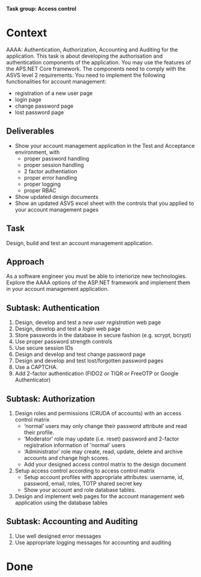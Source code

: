 **Task group: Access control**

# Context

AAAA: Authentication, Authorization, Accounting and Auditing for the application. This task is about developing the authorisation and authentication components of the application. You may use the features of the APS.NET Core framework. The components need to comply with the ASVS level 2 requirements. You need to implement the following functionalities for account management:

-   registration of a new user page
-   login page
-   change password page
-   lost password page

## Deliverables

-   Show your account management application in the Test and Acceptance environment, with
    -   proper password handling
    -   proper session handling
    -   2 factor authentiation
    -   proper error handling
    -   proper logging
    -   proper RBAC
-   Show updated design documents
-   Show an updated ASVS excel sheet with the controls that you applied to your account management pages

## Task

Design, build and test an account management application.

## Approach

As a software engineer you must be able to interiorize new technologies. Explore the AAAA options of the ASP.NET framework and implement them in your account management application.

## Subtask: Authentication

1.  Design, develop and test a _new user registration_ web page
2.  Design, develop and test a _login_ web page
3.  Store passwords in the database in secure fashion (e.g. scrypt, bcrypt)
4.  Use proper password strength controls
5.  Use secure session IDs
6.  Design and develop and test change password page
7.  Design and develop and test lost/forgotten password pages
8.  Use a CAPTCHA.
9.  Add 2-factor authentication (FIDO2 or TIQR or FreeOTP or Google Authenticator)

## Subtask: Authorization

1.  Design roles and permissions (CRUDA of accounts) with an access control matrix
    -   ‘normal’ users may only change their password attribute and read their profile.
    -   ‘Moderator’ role may update (i.e. reset) password and 2-factor registration information of 'normal' users
    -   ‘Administrator’ role may create, read, update, delete and archive accounts and change high scores.
    -   Add your designed access control matrix to the design document
2.  Setup access control according to access control matrix
    -   Setup account profiles with appropriate attributes: username, id, password, email, roles, TOTP shared secret key
    -   Show your account and role database tables.
3.  Design and implement web pages for the account management web application using the database tables

## Subtask: Accounting and Auditing

1.  Use well designed error messages
2.  Use appropriate logging messages for accounting and auditing

# Done